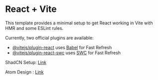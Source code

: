 # React + Vite

This template provides a minimal setup to get React working in Vite with HMR and some ESLint rules.

Currently, two official plugins are available:

- [@vitejs/plugin-react](https://github.com/vitejs/vite-plugin-react/blob/main/packages/plugin-react/README.md) uses [Babel](https://babeljs.io/) for Fast Refresh
- [@vitejs/plugin-react-swc](https://github.com/vitejs/vite-plugin-react-swc) uses [SWC](https://swc.rs/) for Fast Refresh

ShadCN Setup: [Link](https://ui.shadcn.com/docs/installation/vite)

Atom Design : [Link](https://medium.com/@janelle.wg/atomic-design-pattern-how-to-structure-your-react-application-2bb4d9ca5f97)
